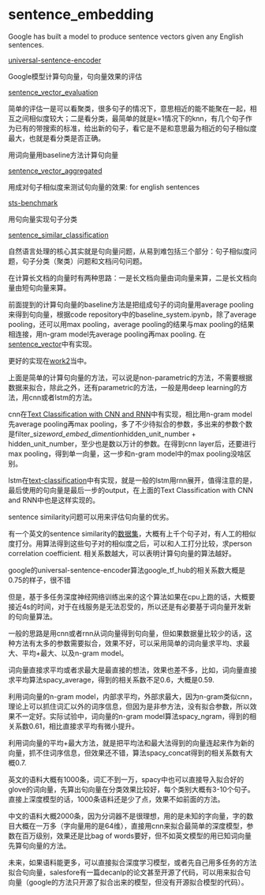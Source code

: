 # sentence_embedding

Google has built a model to produce sentence vectors given any English sentences.

[universal-sentence-encoder](https://github.com/arfu2016/nlp/tree/master/nlp_data/large/universal-sentence-encoder)

Google模型计算句向量，句向量效果的评估

[sentence_vector_evaluation](https://github.com/arfu2016/nlp/tree/master/nlp_models/sentence_vector_evaluation)

简单的评估一是可以看聚类，很多句子的情况下，意思相近的能不能聚在一起，相互之间相似度较大；二是看分类，最简单的就是k=1情况下的knn，有几个句子作为已有的带搜索的标准，给出新的句子，看它是不是和意思最为相近的句子相似度最大，也就是看分类是否正确。

用词向量用baseline方法计算句向量

[sentence_vector_aggregated](https://github.com/arfu2016/nlp/tree/master/nlp_models/sentence_vector_aggregated)

用成对句子相似度来测试句向量的效果: for english sentences

[sts-benchmark](https://github.com/arfu2016/nlp/tree/master/nlp_data/small/sts-benchmark)

用句向量实现句子分类

[sentence_similar_classification](https://github.com/arfu2016/nlp/tree/master/nlp_models/sentence_similar_classification)

自然语言处理的核心其实就是句向量问题，从易到难包括三个部分：句子相似度问题，句子分类（聚类）问题和文档问句问题。

在计算长文档的向量时有两种思路：一是长文档向量由词向量来算，二是长文档向量由短句向量来算。

前面提到的计算句向量的baseline方法是把组成句子的词向量用average pooling来得到句向量，根据code repository中的baseline_system.ipynb，除了average pooling，还可以用max pooling，average pooling的结果与max pooling的结果相连接，用n-gram model先average pooling再max pooling. 在[sentence_vector](https://github.com/arfu2016/nlp/tree/master/nlp_models/sentence_vector)中有实现。

更好的实现在[work2](https://github.com/arfu2016/DuReader/tree/master/work2)当中。

上面是简单的计算句向量的方法，可以说是non-parametric的方法，不需要根据数据来拟合，除此之外，还有parametric的方法，一般是用deep learning的方法，用cnn或者lstm的方法。

cnn在[Text Classification with CNN and RNN](https://github.com/arfu2016/text-classification-cnn-rnn)中有实现，相比用n-gram model先average pooling再max pooling，多了不少待拟合的参数，多出来的参数个数是filter_size*word_embed_dimention*hidden_unit_number + hidden_unit_number，至少也是数以万计的参数。在得到cnn layer后，还要进行max pooling，得到单一向量，这一步和n-gram model中的max pooling没啥区别。

lstm在[text-classification](https://github.com/arfu2016/DuReader/tree/master/text-classification)中有实现，就是一般的lstm用rnn展开，值得注意的是，最后使用的句向量是最后一步的output，在上面的Text Classification with CNN and RNN中也是这样实现的。

sentence similarity问题可以用来评估句向量的优劣。

有一个英文的sentence similarity的[数据集](http://ixa2.si.ehu.es/stswiki/images/4/48/Stsbenchmark.tar.gz)，大概有上千个句子对，有人工的相似度打分。用算法得到这些句子对的相似度之后，可以和人工打分比较，求person correlation coefficient. 相关系数越大，可以表明计算句向量的算法越好。

google的universal-sentence-encoder算法google_tf_hub的相关系数大概是0.75的样子，很不错

但是，基于多任务深度神经网络训练出来的这个算法如果在cpu上跑的话，大概要接近4s的时间，对于在线服务是无法忍受的，所以还是有必要基于词向量开发新的句向量算法。

一般的思路是用cnn或者rnn从词向量得到句向量，但如果数据量比较少的话，这种方法有太多的参数需要拟合，效果不好，可以采用简单的词向量求平均、求最大、平均+最大、以及n-gram model。

词向量直接求平均或者求最大是最直接的想法，效果也差不多，比如，词向量直接求平均算法spacy_average，得到的相关系数不足0.6，大概是0.59.

利用词向量的n-gram model，内部求平均，外部求最大，因为n-gram类似cnn，理论上可以抓住词汇以外的词序信息，但因为是非参方法，没有拟合参数，所以效果不一定好。实际试验中，词向量的n-gram model算法spacy_ngram，得到的相关系数0.61，相比直接求平均有微小提升。

利用词向量的平均+最大方法，就是把平均法和最大法得到的向量连起来作为新的向量，抓不住词序信息，但效果还不错，算法spacy_concat得到的相关系数有大概0.7.

英文的语料大概有1000条，词汇不到一万，spacy中也可以直接导入拟合好的glove的词向量，先算出句向量在分类效果比较好，每个类别大概有3-10个句子。直接上深度模型的话，1000条语料还是少了点，效果不如前面的方法。

中文的语料大概2000条，因为分词器不是很理想，用的是未知的字向量，字的数目大概在一万多（字向量用的是64维），直接用cnn来拟合最简单的深度模型，参数在百万级别，效果还是比bag of words要好，但不如英文模型的用已知词向量先算句向量的方法。

未来，如果语料能更多，可以直接拟合深度学习模型，或者先自己用多任务的方法拟合句向量，salesfore有一篇decanlp的论文甚至开源了代码，可以用来拟合句向量（google的方法只开源了拟合出来的模型，但没有开源拟合模型的代码）。
